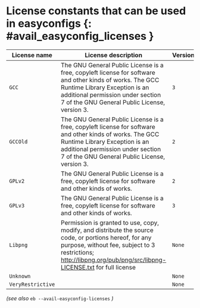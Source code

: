 # License constants that can be used in easyconfigs {: #avail_easyconfig_licenses }

License name       |License description                                                                                                                                                                                                          |Version
-------------------|-----------------------------------------------------------------------------------------------------------------------------------------------------------------------------------------------------------------------------|--------
``GCC``            |The GNU General Public License is a free, copyleft license for software and other kinds of works. The GCC Runtime Library Exception is an additional permission under section 7 of the GNU General Public License, version 3.|``3``
``GCCOld``         |The GNU General Public License is a free, copyleft license for software and other kinds of works. The GCC Runtime Library Exception is an additional permission under section 7 of the GNU General Public License, version 3.|``2``
``GPLv2``          |The GNU General Public License is a free, copyleft license for software and other kinds of works.                                                                                                                            |``2``
``GPLv3``          |The GNU General Public License is a free, copyleft license for software and other kinds of works.                                                                                                                            |``3``
``Libpng``         |Permission is granted to use, copy, modify, and distribute the source code, or portions hereof, for any purpose, without fee, subject to 3 restrictions; http://libpng.org/pub/png/src/libpng-LICENSE.txt for full license   |``None``
``Unknown``        |                                                                                                                                                                                                                             |``None``
``VeryRestrictive``|                                                                                                                                                                                                                             |``None``

*(see also* ``eb --avail-easyconfig-licenses`` *)*
